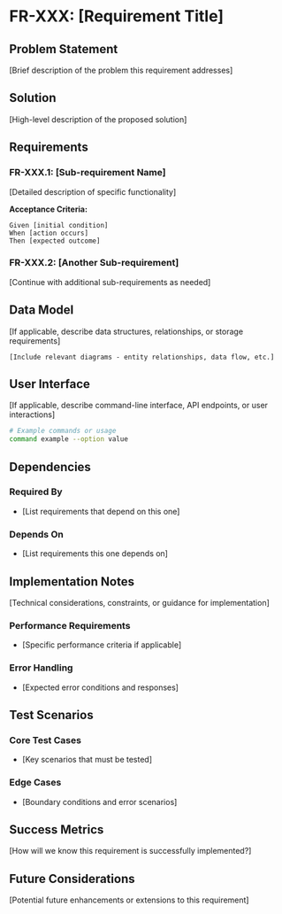 # FR-XXX: [Requirement Title]

## Problem Statement

[Brief description of the problem this requirement addresses]

## Solution

[High-level description of the proposed solution]

## Requirements

### FR-XXX.1: [Sub-requirement Name]
[Detailed description of specific functionality]

**Acceptance Criteria:**
```gherkin
Given [initial condition]
When [action occurs]
Then [expected outcome]
```

### FR-XXX.2: [Another Sub-requirement]
[Continue with additional sub-requirements as needed]

## Data Model

[If applicable, describe data structures, relationships, or storage requirements]

```mermaid
[Include relevant diagrams - entity relationships, data flow, etc.]
```

## User Interface

[If applicable, describe command-line interface, API endpoints, or user interactions]

```bash
# Example commands or usage
command example --option value
```

## Dependencies

### Required By
- [List requirements that depend on this one]

### Depends On  
- [List requirements this one depends on]

## Implementation Notes

[Technical considerations, constraints, or guidance for implementation]

### Performance Requirements
- [Specific performance criteria if applicable]

### Error Handling
- [Expected error conditions and responses]

## Test Scenarios

### Core Test Cases
- [Key scenarios that must be tested]

### Edge Cases
- [Boundary conditions and error scenarios]

## Success Metrics

[How will we know this requirement is successfully implemented?]

## Future Considerations

[Potential future enhancements or extensions to this requirement]